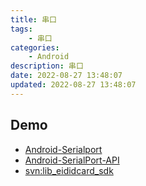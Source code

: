 ```yaml
---
title: 串口
tags: 
    - 串口
categories: 
    - Android
description: 串口
date: 2022-08-27 13:48:07
updated: 2022-08-27 13:48:07
---
```


## Demo

+ [Android-Serialport](https://github.com/xmaihh/Android-Serialport)
+ [Android-SerialPort-API](https://github.com/licheedev/Android-SerialPort-API)
+ [svn:lib_eididcard_sdk](\svn\eidcard\trunk\Android\EidIDCardSdkDemo)
